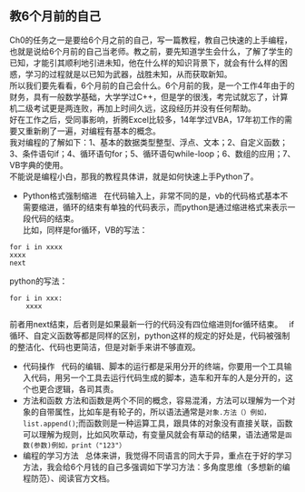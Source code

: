 ## 教6个月前的自己
Ch0的任务之一是要给6个月之前的自己，写一篇教程，教自己快速的上手编程，也就是说给6个月前的自己当老师。教之前，要先知道学生会什么，了解了学生的已知，才能引其顺利地引进未知，他在什么样的知识背景下，就会有什么样的困惑，学习的过程就是以已知为武器，战胜未知，从而获取新知。    
所以我们要先看看，6个月前的自己会什么。6个月前的我，是一个工作4年由于的财务，具有一般数学基础，大学学过C++，但是学的很浅，考完试就忘了，计算机二级考试更是两连败，再加上时间久远，这段经历并没有任何帮助。  
好在工作之后，受同事影响，折腾Excel比较多，14年学过VBA，17年初工作的需要又重新刷了一遍，对编程有基本的概念。   
我对编程的了解如下：1、基本的数据类型整型、浮点、文本；2、自定义函数；3、条件语句if；4、循环语句for；5、循环语句while-loop；6、数组的应用；7、VB字典的使用。  
  不能说是编程小白，那我的教程具体讲，就是如何快速上手Python了。  
- Python格式强制缩进   
在代码输入上，非常不同的是，vb的代码格式基本不需要缩进，循环的结束有单独的代码表示，而python是通过缩进格式来表示一段代码的结束。  
比如，同样是for循环，VB的写法：  
```
for i in xxxx
xxxx
next
```
python的写法： 
```
for i in xxx:
    xxxx
```
前者用next结束，后者则是如果最新一行的代码没有四位缩进则for循环结束。  
if循环、自定义函数等都是同样的区别，python这样的规定的好处是，代码被强制的整洁化、代码也更简洁，但是对新手来讲不够直观。
- 代码操作  
代码的编辑、脚本的运行都是采用分开的终端，你要用一个工具输入代码，用另一个工具去运行代码生成的脚本，造车和开车的人是分开的，这个也更合逻辑，各司其责。  
- 方法和函数 
方法和函数是两个不同的概念，容易混淆，方法可以理解为一个对象的自带属性，比如车是有轮子的，所以语法通常是```对象.方法（）例如，list.append()```;而函数则是一种运算工具，跟具体的对象没有直接关联，函数可以理解为规则，比如风吹草动，有变量风就会有草动的结果，语法通常是```函数(参数)例如，print（"123"）```
- 编程的学习方法  
总体来讲，我觉得不同语言的同大于异，重点在于好的学习方法，我会给6个月钱的自己多强调如下学习方法：多角度思维（多想新的编程防范）、阅读官方文档。
